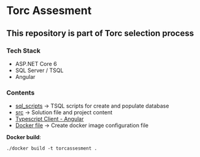 # Torc Assesment
## This repository is part of Torc selection process

### Tech Stack
- ASP.NET Core 6
- SQL Server / TSQL
- Angular 

### Contents
- [sql_scripts](./sql_scripts/) -> TSQL scripts for create and populate database
- [src](./src/) -> Solution file and project content
- [Typescript Client - Angular](./client/)
- [Docker file](./dockerfile) -> Create docker image configuration file

**Docker build**: 
``` 
./docker build -t torcassesment .
```